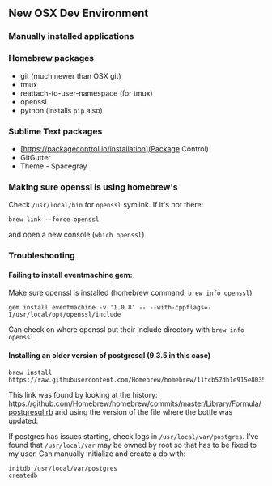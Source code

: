 ## New OSX Dev Environment

### Manually installed applications

### Homebrew packages
* git (much newer than OSX git)
* tmux
* reattach-to-user-namespace (for tmux)
* openssl
* python (installs `pip` also)

### Sublime Text packages
* [https://packagecontrol.io/installation](Package Control)
* GitGutter
* Theme - Spacegray

### Making sure openssl is using homebrew's
Check `/usr/local/bin` for `openssl` symlink. If it's not there:
```
brew link --force openssl
```
and open a new console (`which openssl`)

### Troubleshooting
#### Failing to install eventmachine gem:
Make sure openssl is installed (homebrew command: `brew info openssl`)
```
gem install eventmachine -v '1.0.8' -- --with-cppflags=-I/usr/local/opt/openssl/include
```

Can check on where openssl put their include directory with `brew info openssl`

#### Installing an older version of postgresql (9.3.5 in this case)
```
brew install https://raw.githubusercontent.com/Homebrew/homebrew/11fcb57db1e915e8035b1c3bf6d4d634f32a226d/Library/Formula/postgresql.rb
```
This link was found by looking at the history: https://github.com/Homebrew/homebrew/commits/master/Library/Formula/postgresql.rb and using the version of the file where the bottle was updated.

If postgres has issues starting, check logs in `/usr/local/var/postgres`.  I've found that `/usr/local/var` may be owned by root so that has to be fixed to my user.  Can manually initialize and create a db with:
```
initdb /usr/local/var/postgres
createdb
```